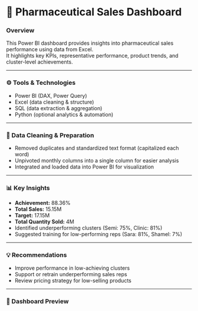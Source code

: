 # 💊 Pharmaceutical Sales Dashboard

### Overview
This Power BI dashboard provides insights into pharmaceutical sales performance using data from Excel.  
It highlights key KPIs, representative performance, product trends, and cluster-level achievements.

---

### ⚙️ Tools & Technologies
- Power BI (DAX, Power Query)
- Excel (data cleaning & structure)
- SQL (data extraction & aggregation)
- Python (optional analytics & automation)

---

### 🧹 Data Cleaning & Preparation
- Removed duplicates and standardized text format (capitalized each word)
- Unpivoted monthly columns into a single column for easier analysis
- Integrated and loaded data into Power BI for visualization

---

### 📊 Key Insights
- **Achievement:** 88.36%  
- **Total Sales:** 15.15M  
- **Target:** 17.15M  
- **Total Quantity Sold:** 4M  
- Identified underperforming clusters (Semi: 75%, Clinic: 81%)
- Suggested training for low-performing reps (Sara: 81%, Shamel: 7%)

---

### 💡 Recommendations
- Improve performance in low-achieving clusters  
- Support or retrain underperforming sales reps  
- Review pricing strategy for low-selling products  

---

### 📸 Dashboard Preview

